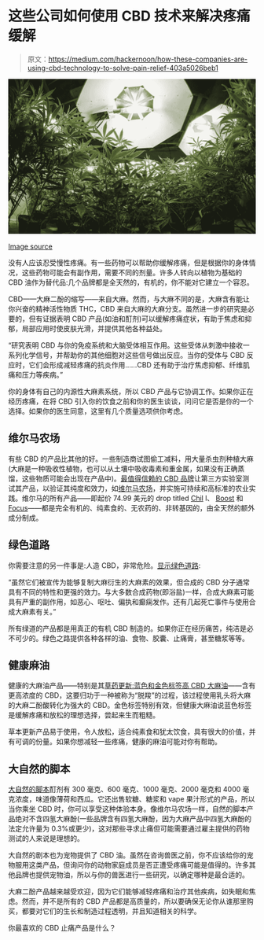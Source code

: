 # 这些公司如何使用 CBD 技术来解决疼痛缓解

> 原文：<https://medium.com/hackernoon/how-these-companies-are-using-cbd-technology-to-solve-pain-relief-403a5026beb1>

![](img/5e6de129445aeb92ad11d59d3f5b57b1.png)

[Image source](https://www.google.com/url?sa=i&source=images&cd=&cad=rja&uact=8&ved=2ahUKEwj09dyB1NTgAhUNyYUKHQrnAQQQjRx6BAgBEAU&url=https%3A%2F%2Fwww.leafly.com%2Fnews%2Fscience-tech%2F2017s-hottest-cannabis-technology-innovations&psig=AOvVaw1HU2y9V2BKkiJRf2npiLkq&ust=1551107538901533)

没有人应该忍受慢性疼痛。有一些药物可以帮助你缓解疼痛，但是根据你的身体情况，这些药物可能会有副作用，需要不同的剂量。许多人转向以植物为基础的 CBD 油作为替代品:几个品牌都是全天然的，有机的，你不能对它建立一个容忍。

CBD——大麻二酚的缩写——来自大麻。然而，与大麻不同的是，大麻含有能让你兴奋的精神活性物质 THC，CBD 来自大麻的大麻分支。虽然进一步的研究是必要的，但有证据表明 CBD 产品(如油和酊剂)可以缓解疼痛症状，有助于焦虑和抑郁，局部应用时使皮肤光滑，并提供其他各种益处。

“研究表明 CBD 与你的免疫系统和大脑受体相互作用。这些受体从刺激中接收一系列化学信号，并帮助你的其他细胞对这些信号做出反应。当你的受体与 CBD 反应时，它们会形成减轻疼痛的抗炎作用……CBD 还有助于治疗焦虑抑郁、纤维肌痛和压力等疾病。”

你的身体有自己的内源性大麻素系统，所以 CBD 产品与它协调工作。如果你正在经历疼痛，在将 CBD 引入你的饮食之前和你的医生谈谈，问问它是否是你的一个选择。如果你的医生同意，这里有几个质量选项供你考虑。

## **维尔马农场**

有些 CBD 的产品比其他的好。一些制造商试图偷工减料，用大量杀虫剂种植大麻(大麻是一种吸收性植物，也可以从土壤中吸收毒素和重金属，如果没有正确蒸馏，这些物质可能会出现在产品中)。[最值得信赖的 CBD 品牌](https://www.forbes.com/sites/ginaclarke/2019/02/08/blockchain-and-cbd/)让第三方实验室测试其产品，以验证其纯度和效力，如[维尔马农场](https://vermafarms.com/collections/frontpage)，并实施可持续和高标准的农业实践。维尔马的所有产品——即起价 74.99 美元的 drop titled [Chil](https://vermafarms.com/collections/frontpage/products/chamomile-cbd-oil) l、 [Boost](https://vermafarms.com/collections/frontpage/products/unflavored-oil) 和[Focus](https://vermafarms.com/collections/frontpage/products/lemon-oil)——都是完全有机的、纯素食的、无农药的、非转基因的，由全天然的额外成分制成。

## **绿色道路**

你需要注意的另一件事是:人造 CBD，非常危险。[显示绿色道路](https://www.greenroadsworld.com/blogs/news/what-is-synthetic-cbd-and-why-is-it-considered-dangerous/):

“虽然它们被宣传为能够复制大麻衍生的大麻素的效果，但合成的 CBD 分子通常具有不同的特性和更强的效力。与大多数合成药物(即浴盐)一样，合成大麻素可能具有严重的副作用，如恶心、呕吐、偏执和癫痫发作。还有几起死亡事件与使用合成大麻素有关。”

所有绿道的产品都是用真正的有机 CBD 制造的。如果你正在经历痛苦，纯洁是必不可少的。绿色之路提供各种各样的油、食物、胶囊、止痛膏，甚至糖浆等等。

## **健康麻油**

健康的大麻油产品——特别是其[草药更新:蓝色和金色标签高 CBD 大麻油](https://healthyhempoil.com/shop/herbal-renewals/high-cbd-hemp-oil/)——含有更高浓度的 CBD，这要归功于一种被称为“脱羧”的过程，该过程使用乳头将大麻的大麻二酚酸转化为强大的 CBD。金色标签特别有效，但健康大麻油说蓝色标签是缓解疼痛和放松的理想选择，尝起来生而粗糙。

草本更新产品易于使用，令人放松，适合纯素食和犹太饮食，具有很大的价值，并有可调的份量。如果你想减轻一些疼痛，健康的麻油可能对你有帮助。

## **大自然的脚本**

[大自然的脚本](https://naturesscript.com/tuck/?clickid=VJJxVY0bgxyJUw00ElylqXhuUkgXVj32L0j%3A3U0&irgwc=1&iradid=514607&ircid=8804&irpid=1233726&iradname=Online%20Tracking%20Link&iradtype=ONLINE_TRACKING_LINK)酊剂有 300 毫克、600 毫克、1000 毫克、2000 毫克和 4000 毫克浓度，味道像薄荷和西瓜。它还出售软糖、糖浆和 vape 果汁形式的产品，所以当你乘坐 CBD 时，你可以享受这种体验本身。像维尔马农场一样，自然的脚本产品绝对不含四氢大麻酚(一些品牌含有四氢大麻酚，因为大麻产品中四氢大麻酚的法定允许量为 0.3%或更少)，这对那些寻求止痛但可能需要通过雇主提供的药物测试的人来说是理想的。

大自然的剧本也为宠物提供了 CBD 油。虽然在咨询兽医之前，你不应该给你的宠物服用这类产品，但询问你的动物家庭成员是否正遭受疼痛可能是值得的。许多其他品牌也提供宠物油，所以与你的兽医进行一些研究，以确定哪种是最合适的。

大麻二酚产品越来越受欢迎，因为它们能够减轻疼痛和治疗其他疾病，如失眠和焦虑。然而，并不是所有的 CBD 产品都是高质量的，所以要确保无论你从谁那里购买，都要对它们的生长和制造过程透明，并且知道相关的科学。

你最喜欢的 CBD 止痛产品是什么？